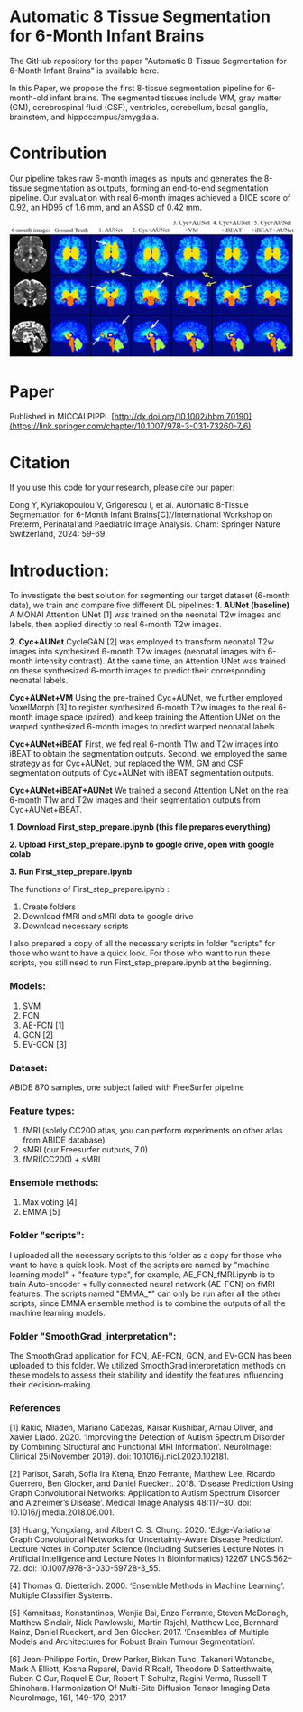 # Automatic 8 Tissue Segmentation for 6-Month Infant Brains
The GitHub repository for the paper "Automatic 8-Tissue Segmentation for 6-Month Infant Brains" is available here.

In this Paper, we propose the first 8-tissue segmentation pipeline for 6-month-old infant brains. The segmented tissues include WM, gray matter (GM), cerebrospinal fluid (CSF), ventricles, cerebellum, basal ganglia, brainstem, and hippocampus/amygdala.

# Contribution
Our pipeline takes raw 6-month images as inputs and generates the 8-tissue segmentation as outputs, forming an end-to-end segmentation pipeline. Our evaluation with real 6-month images achieved a DICE score of 0.92, an HD95 of 1.6 mm, and an ASSD of 0.42 mm.

![image](https://github.com/YilanDong19/Automatic_8_Tissue_Segmentation_for_6_Month_Infant_Brains/blob/3af626cafa3a7eb473c2df85c5db51a30166044d/Graph/graph.png)

# Paper

Published in MICCAI PIPPI. [http://dx.doi.org/10.1002/hbm.70190](https://link.springer.com/chapter/10.1007/978-3-031-73260-7_6)

# Citation
If you use this code for your research, please cite our paper:

Dong Y, Kyriakopoulou V, Grigorescu I, et al. Automatic 8-Tissue Segmentation for 6-Month Infant Brains[C]//International Workshop on Preterm, Perinatal and Paediatric Image Analysis. Cham: Springer Nature Switzerland, 2024: 59-69.

# Introduction: 
To investigate the best solution for segmenting our target dataset (6-month data), we train and compare five different DL pipelines:
**1. AUNet (baseline)**
A MONAI Attention UNet [1] was trained on the neonatal T2w images and labels, then applied directly to real 6-month T2w images.

**2. Cyc+AUNet**
CycleGAN [2] was employed to transform neonatal T2w images into synthesized 6-month T2w images (neonatal images with 6-month intensity contrast). At the same time, an Attention UNet was trained on these synthesized 6-month images to predict their corresponding neonatal labels.

**Cyc+AUNet+VM**
Using the pre-trained Cyc+AUNet, we further employed VoxelMorph [3] to register synthesized 6-month T2w images to the real 6-month image space (paired), and keep training the Attention UNet on the warped synthesized 6-month images to predict warped neonatal labels.

**Cyc+AUNet+iBEAT**
First, we fed real 6-month T1w and T2w images into iBEAT to obtain the segmentation outputs. Second, we employed the same strategy as for Cyc+AUNet, but replaced the WM, GM and CSF segmentation outputs of Cyc+AUNet with iBEAT segmentation outputs.


**Cyc+AUNet+iBEAT+AUNet**
We trained a second Attention UNet on the real 6-month T1w and T2w images and their segmentation outputs from Cyc+AUNet+iBEAT.





**1. Download First_step_prepare.ipynb (this file prepares everything)**

**2. Upload First_step_prepare.ipynb to google drive, open with google colab**

**3. Run First_step_prepare.ipynb**

The functions of First_step_prepare.ipynb :
1. Create folders
2. Download fMRI and sMRI data to google drive
3. Download necessary scripts

I also prepared a copy of all the necessary scripts in folder "scripts" for those who want to have a quick look. For those who want to run these scripts, you still need to run First_step_prepare.ipynb at the beginning.


### Models: 
1. SVM 
2. FCN
3. AE-FCN [1] 
4. GCN [2]
5. EV-GCN [3]

### Dataset: 
ABIDE 870 samples, one subject failed with FreeSurfer pipeline

### Feature types: 
1. fMRI (solely CC200 atlas, you can perform experiments on other atlas from ABIDE database)
2. sMRI (our Freesurfer outputs, 7.0)
3. fMRI(CC200) + sMRI
               
### Ensemble methods: 
1. Max voting [4]
2. EMMA [5]
                  

###   Folder "scripts": 
I uploaded all the necessary scripts to this folder as a copy for those who want to have a quick look. Most of the scripts are named by "machine learning model" + "feature type", for example, AE_FCN_fMRI.ipynb is to train Auto-encoder + fully connected neural network (AE-FCN) on fMRI features. The scripts named "EMMA_*" can only be run after all the other scripts, since EMMA ensemble method is to combine the outputs of all the machine learning models. 

###  Folder "SmoothGrad_interpretation": 
The SmoothGrad application for FCN, AE-FCN, GCN, and EV-GCN has been uploaded to this folder. We utilized SmoothGrad interpretation methods on these models to assess their stability and identify the features influencing their decision-making.

###  References
[1] Rakić, Mladen, Mariano Cabezas, Kaisar Kushibar, Arnau Oliver, and Xavier Lladó. 2020. ‘Improving the Detection of Autism Spectrum Disorder by Combining Structural and Functional MRI Information’. NeuroImage: Clinical 25(November 2019). doi: 10.1016/j.nicl.2020.102181. 

[2] Parisot, Sarah, Sofia Ira Ktena, Enzo Ferrante, Matthew Lee, Ricardo Guerrero, Ben Glocker, and Daniel Rueckert. 2018. ‘Disease Prediction Using Graph Convolutional Networks: Application to Autism Spectrum Disorder and Alzheimer’s Disease’. Medical Image Analysis 48:117–30. doi: 10.1016/j.media.2018.06.001. 

[3] Huang, Yongxiang, and Albert C. S. Chung. 2020. ‘Edge-Variational Graph Convolutional Networks for Uncertainty-Aware Disease Prediction’. Lecture Notes in Computer Science (Including Subseries Lecture Notes in Artificial Intelligence and Lecture Notes in Bioinformatics) 12267 LNCS:562–72. doi: 10.1007/978-3-030-59728-3_55. 

[4] Thomas G. Dietterich. 2000. ‘Ensemble Methods in Machine Learning’. Multiple Classifier Systems. 

[5] Kamnitsas, Konstantinos, Wenjia Bai, Enzo Ferrante, Steven McDonagh, Matthew Sinclair, Nick Pawlowski, Martin Rajchl, Matthew Lee, Bernhard Kainz, Daniel Rueckert, and Ben Glocker. 2017. ‘Ensembles of Multiple Models and Architectures for Robust Brain Tumour Segmentation’.

[6] Jean-Philippe Fortin, Drew Parker, Birkan Tunc, Takanori Watanabe, Mark A Elliott, Kosha Ruparel, David R Roalf, Theodore D Satterthwaite, Ruben C Gur, Raquel E Gur, Robert T Schultz, Ragini Verma, Russell T Shinohara. Harmonization Of Multi-Site Diffusion Tensor Imaging Data. NeuroImage, 161, 149-170, 2017
